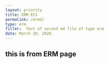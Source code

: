```yaml
---
layout: priority
title: ERM ECS
permalink: /erm2/
type: erm
filler:  Text of second md file of type erm
date: March 20, 2020
---
```


## this is from ERM page



